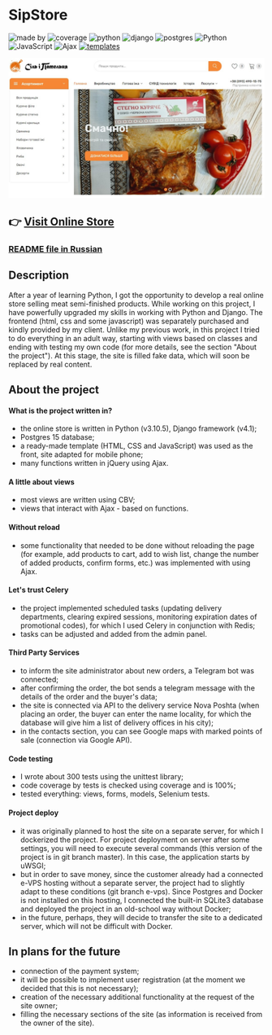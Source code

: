 # SipStore

![made by](https://img.shields.io/badge/made_by-slychagin-blue)
![coverage](https://img.shields.io/badge/coverage-100%25-brightgreen)
![python](https://img.shields.io/badge/python-v3.10.5-green)
![django](https://img.shields.io/badge/django-v4.1-green)
![postgres](https://img.shields.io/badge/postgres-15-green)
![Python](https://img.shields.io/badge/Python-17.2%25-blue)
![JavaScript](https://img.shields.io/badge/JavaScript-37.0%25-yellow)
![Ajax](https://img.shields.io/badge/Ajax-yes-blue)
[![templates](https://img.shields.io/badge/templates-safira-orange)](https://preview.themeforest.net/item/safira-organic-food-html-template/full_screen_preview/25782200?_ga=2.120049934.701405216.1682335958-16236204.1679321900)

![Home page](https://github.com/slychagin/sip-store/blob/master/readme_assets/home_page.jpg)
## :point_right: [Visit Online Store](https://food.saltway.in.ua/)

### [README file in Russian](https://github.com/slychagin/sip-store/blob/master/README_RUS.md)

## Description
After a year of learning Python, I got the opportunity to develop a real online store selling meat semi-finished
products. While working on this project, I have powerfully upgraded my skills in working with Python and Django.
The frontend (html, css and some javascript) was separately purchased and kindly provided by my client.
Unlike my previous work, in this project I tried to do everything in an adult way, starting with views based on
classes and ending with testing my own code (for more details, see the section "About the project").
At this stage, the site is filled fake data, which will soon be replaced by real content.

## About the project
#### What is the project written in?
- the online store is written in Python (v3.10.5), Django framework (v4.1);
- Postgres 15 database;
- a ready-made template (HTML, CSS and JavaScript) was used as the front, site adapted for mobile phone;
- many functions written in jQuery using Ajax.
#### A little about views
- most views are written using CBV;
- views that interact with Ajax - based on functions.
#### Without reload
- some functionality that needed to be done without reloading the page (for example, add products
to cart, add to wish list, change the number of added products, confirm forms, etc.) was implemented with
using Ajax.
#### Let's trust Celery
- the project implemented scheduled tasks (updating delivery departments, clearing expired sessions, monitoring
expiration dates of promotional codes), for which I used Celery in conjunction with Redis;
- tasks can be adjusted and added from the admin panel.
#### Third Party Services
- to inform the site administrator about new orders, a Telegram bot was connected;
- after confirming the order, the bot sends a telegram message with the details of the order and the buyer's data;
- the site is connected via API to the delivery service Nova Poshta (when placing an order, the buyer can enter the
name locality, for which the database will give him a list of delivery offices in his city);
- in the contacts section, you can see Google maps with marked points of sale (connection via Google API).
#### Code testing
- I wrote about 300 tests using the unittest library;
- code coverage by tests is checked using coverage and is 100%;
- tested everything: views, forms, models, Selenium tests.
#### Project deploy
- it was originally planned to host the site on a separate server, for which I dockerized the project.
For project deployment on server after some settings, you will need to execute several commands (this version of the
project is in git branch master). In this case, the application starts by uWSGI;
- but in order to save money, since the customer already had a connected e-VPS hosting without a separate server,
the project had to slightly adapt to these conditions (git branch e-vps). Since Postgres and Docker is not installed
on this hosting, I connected the built-in SQLite3 database and deployed the project in an old-school way without Docker;
- in the future, perhaps, they will decide to transfer the site to a dedicated server, which will not be difficult
with Docker.

## In plans for the future
- connection of the payment system;
- it will be possible to implement user registration (at the moment we decided that this is not necessary);
- creation of the necessary additional functionality at the request of the site owner;
- filling the necessary sections of the site (as information is received from the owner of the site).

